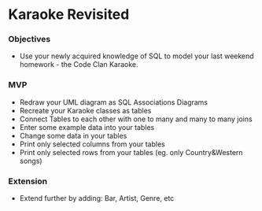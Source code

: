 # Karaoke Revisited

### Objectives

- Use your newly acquired knowledge of SQL to model your last weekend homework - the Code Clan Karaoke.

### MVP

- Redraw your UML diagram as SQL Associations Diagrams
- Recreate your Karaoke classes as tables
- Connect Tables to each other with one to many and many to many joins
- Enter some example data into your tables
- Change some data in your tables
- Print only selected columns from your tables
- Print only selected rows from your tables (eg. only Country&Western songs)

### Extension

- Extend further by adding: Bar, Artist, Genre, etc
